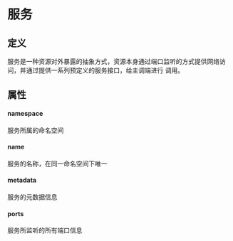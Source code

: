 # 服务

## 定义

服务是一种资源对外暴露的抽象方式，资源本身通过端口监听的方式提供网络访问，并通过提供一系列预定义的服务接口，给主调端进行
调用。

## 属性

#### namespace 

服务所属的命名空间

#### name      

服务的名称，在同一命名空间下唯一

#### metadata  

服务的元数据信息

#### ports     

服务所监听的所有端口信息